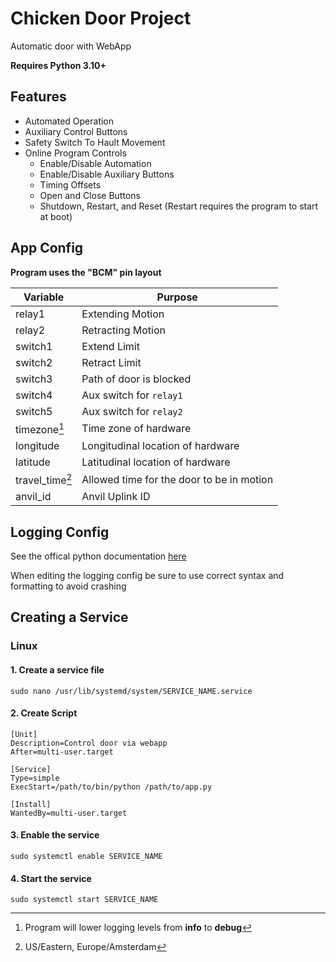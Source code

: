 # Chicken Door Project
Automatic door with WebApp

**Requires Python 3.10+**

## Features
- Automated Operation
- Auxiliary Control Buttons
- Safety Switch To Hault Movement
- Online Program Controls
  - Enable/Disable Automation
  - Enable/Disable Auxiliary Buttons
  - Timing Offsets
  - Open and Close Buttons
  - Shutdown, Restart, and Reset (Restart requires the program to start at boot)

## App Config
**Program uses the "BCM" pin layout**

|Variable|Purpose|
|--------|--------|
|   relay1          | Extending Motion |
|   relay2          | Retracting Motion |
|   switch1         | Extend Limit |
|   switch2         | Retract Limit |
|   switch3         | Path of door is blocked |
|   switch4         | Aux switch for `relay1` |
|   switch5         | Aux switch for `relay2` |
|   timezone[^1]       | Time zone of hardware |
|   longitude       | Longitudinal location of hardware |
|   latitude        | Latitudinal location of hardware |
|   travel_time[^2] | Allowed time for the door to be in motion |
|   anvil_id        | Anvil Uplink ID |

## Logging Config
See the offical python documentation [here](https://docs.python.org/3/library/logging.config.html)

When editing the logging config be sure to use correct syntax and formatting to avoid crashing

## Creating a Service
### Linux

#### 1. Create a service file
``sudo nano /usr/lib/systemd/system/SERVICE_NAME.service``

#### 2. Create Script
```
[Unit]
Description=Control door via webapp
After=multi-user.target

[Service]
Type=simple
ExecStart=/path/to/bin/python /path/to/app.py

[Install]
WantedBy=multi-user.target
```
#### 3. Enable the service
``sudo systemctl enable SERVICE_NAME``

#### 4. Start the service
``sudo systemctl start SERVICE_NAME``

[^1]: Program will lower logging levels from **info** to **debug**
[^2]: US/Eastern, Europe/Amsterdam
[^3]: Find the movement rate of door and the distance it must travel. Add an additional 4 - 6 seconds
